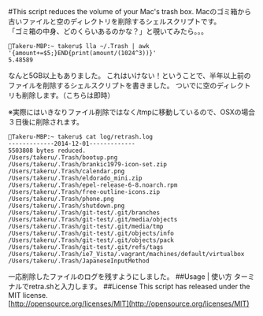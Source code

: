 #This script reduces the volume of your Mac's trash box. 
Macのゴミ箱から古いファイルと空のディレクトリを削除するシェルスクリプトです。  
「ゴミ箱の中身、どのくらいあるのかな？」と覗いてみたら。。。

```
Takeru-MBP:~ takeru$ lla ~/.Trash | awk '{amount+=$5;}END{print(amount/(1024^3))}'
5.48589
```

なんと5GB以上もありました。
これはいけない！ということで、半年以上前のファイルを削除するシェルスクリプトを書きました。
ついでに空のディレクトリも削除します。（こちらは即時）

※実際にはいきなりファイル削除ではなく/tmpに移動しているので、OSXの場合３日後に削除されます。

```
Takeru-MBP:~ takeru$ cat log/retrash.log
-------------2014-12-01-------------
5503808 bytes reduced.
/Users/takeru/.Trash/bootup.png
/Users/takeru/.Trash/brankic1979-icon-set.zip
/Users/takeru/.Trash/calendar.png
/Users/takeru/.Trash/eldorado_mini.zip
/Users/takeru/.Trash/epel-release-6-8.noarch.rpm
/Users/takeru/.Trash/free-outline-icons.zip
/Users/takeru/.Trash/phone.png
/Users/takeru/.Trash/shutdown.png
/Users/takeru/.Trash/git-test/.git/branches
/Users/takeru/.Trash/git-test/.git/media/objects
/Users/takeru/.Trash/git-test/.git/media/tmp
/Users/takeru/.Trash/git-test/.git/objects/info
/Users/takeru/.Trash/git-test/.git/objects/pack
/Users/takeru/.Trash/git-test/.git/refs/tags
/Users/takeru/.Trash/ie7_Vista/.vagrant/machines/default/virtualbox
/Users/takeru/.Trash/JapaneseInputMethod
```

一応削除したファイルのログを残すようにしました。
##Usage | 使い方
ターミナルでretra.shと入力します。
##License
This script has released under the MIT license.  
[http://opensource.org/licenses/MIT](http://opensource.org/licenses/MIT)
